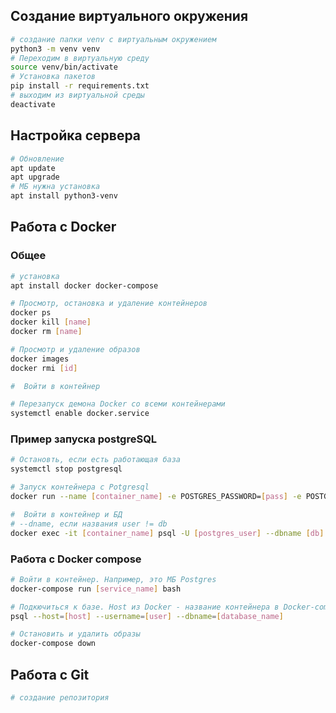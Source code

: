 ## Создание виртуального окружения

```bash
# создание папки venv с виртуальным окружением
python3 -m venv venv
# Переходим в виртуальную среду
source venv/bin/activate
# Установка пакетов
pip install -r requirements.txt
# выходим из виртуальной среды
deactivate
```

## Настройка сервера

```bash
# Обновление
apt update
apt upgrade
# МБ нужна установка
apt install python3-venv
```



## Работа с Docker

### Общее

```bash
# установка
apt install docker docker-compose

# Просмотр, остановка и удаление контейнеров
docker ps
docker kill [name]
docker rm [name]

# Просмотр и удаление образов
docker images
docker rmi [id]

#  Войти в контейнер

# Перезапуск демона Docker со всеми контейнерами
systemctl enable docker.service

```

### Пример запуска postgreSQL

```bash
# Остановть, если есть работающая база
systemctl stop postgresql

# Запуск контейнера с Potgresql
docker run --name [container_name] -e POSTGRES_PASSWORD=[pass] -e POSTGRES_USER=[user] -e POSTGRES_DB=[db] -p [5432:5432] -d postgres

#  Войти в контейнер и БД
# --dname, если названия user != db
docker exec -it [container_name] psql -U [postgres_user] --dbname [db]

```

### Работа с Docker compose

```bash
# Войти в контейнер. Например, это МБ Postgres
docker-compose run [service_name] bash

# Подкючиться к базе. Host из Docker - название контейнера в Docker-compose
psql --host=[host] --username=[user] --dbname=[database_name]

# Остановить и удалить образы
docker-compose down

```





## Работа с Git

```bash
# создание репозитория

```

